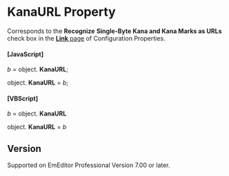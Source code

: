 # KanaURL Property

Corresponds to the **Recognize**
**Single-Byte Kana and Kana Marks as URLs** check box in the [**Link** page](../../dlg/properties/link/index) of Configuration Properties.

#### \[JavaScript\]

_b_ =
object. **KanaURL**;

object. **KanaURL** = _b_;

#### \[VBScript\]

_b_ =
object. **KanaURL**

object. **KanaURL** = _b_

## Version

Supported on EmEditor Professional Version 7.00 or later.